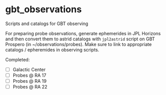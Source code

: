 # gbt_observations
Scripts and catalogs for GBT observing 

For preparing probe observations, generate ephemerides in JPL Horizons and then convert them to astrid catalogs with `jpl2astrid` script on GBT Prospero (in ~/observations/probes). Make sure to link to appropriate catalogs / epheremides in observing scripts.

Completed:
- [ ] Galactic Center
- [ ] Probes @ RA 17
- [ ] Probes @ RA 19
- [ ] Probes @ RA 22
